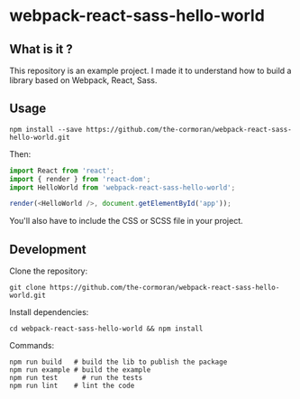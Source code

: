 # webpack-react-sass-hello-world

## What is it ?
This repository is an example project. I made it to understand how to build a library based on Webpack, React, Sass.

## Usage
```
npm install --save https://github.com/the-cormoran/webpack-react-sass-hello-world.git
```
Then:
```javascript
import React from 'react';
import { render } from 'react-dom';
import HelloWorld from 'webpack-react-sass-hello-world';

render(<HelloWorld />, document.getElementById('app'));

```
You'll also have to include the CSS or SCSS file in your project.

## Development
Clone the repository:
```
git clone https://github.com/the-cormoran/webpack-react-sass-hello-world.git
```
Install dependencies:
```
cd webpack-react-sass-hello-world && npm install
```
Commands:
```shell
npm run build 	# build the lib to publish the package
npm run example # build the example
npm run test	  # run the tests
npm run lint    # lint the code
```
